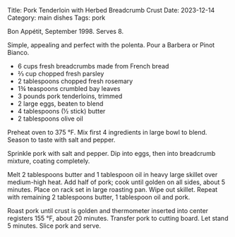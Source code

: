 Title: Pork Tenderloin with Herbed Breadcrumb Crust
Date: 2023-12-14
Category: main dishes
Tags: pork

Bon Appétit, September 1998.  Serves 8.

Simple, appealing and perfect with the polenta. Pour a Barbera or Pinot Bianco.

* 6 cups fresh breadcrumbs made from French bread
* ⅔ cup chopped fresh parsley
* 2 tablespoons chopped fresh rosemary
* 1¾ teaspoons crumbled bay leaves
* 3 pounds pork tenderloins, trimmed
* 2 large eggs, beaten to blend
* 4 tablespoons (½ stick) butter
* 2 tablespoons olive oil

Preheat oven to 375 °F. Mix first 4 ingredients in large bowl to blend. Season
to taste with salt and pepper.

Sprinkle pork with salt and pepper. Dip into eggs, then into breadcrumb
mixture, coating completely.

Melt 2 tablespoons butter and 1 tablespoon oil in heavy large skillet over
medium-high heat. Add half of pork; cook until golden on all sides, about 5
minutes. Place on rack set in large roasting pan. Wipe out skillet. Repeat with
remaining 2 tablespoons butter, 1 tablespoon oil and pork.

Roast pork until crust is golden and thermometer inserted into center registers
155 °F, about 20 minutes. Transfer pork to cutting board. Let stand 5 minutes.
Slice pork and serve.